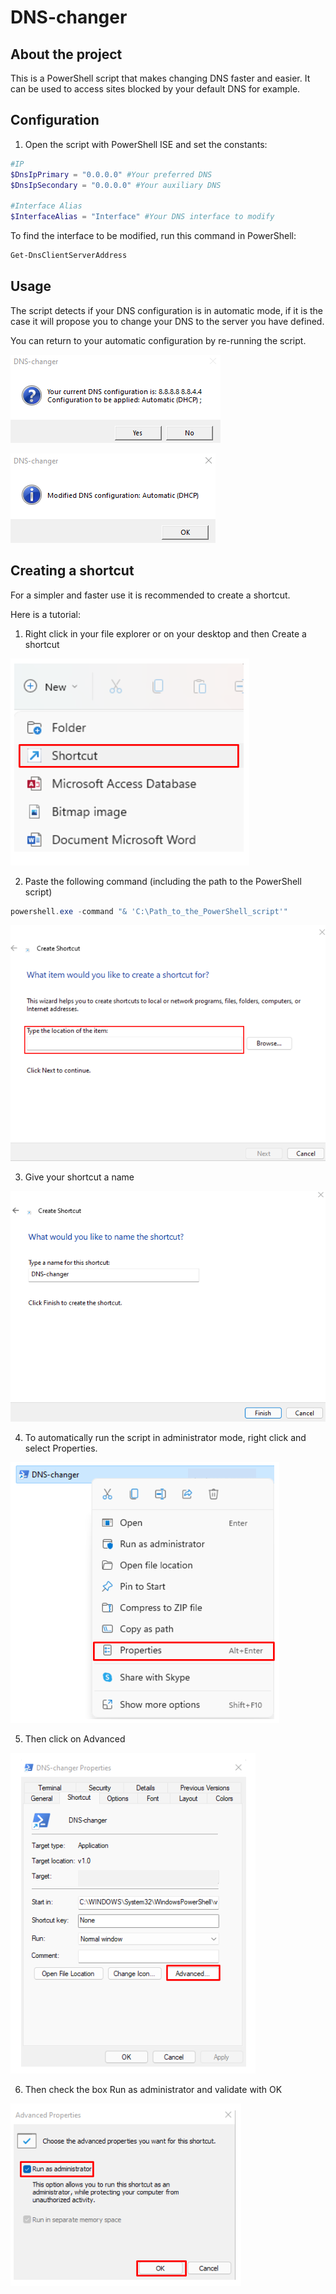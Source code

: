 # DNS-changer

## About the project

This is a PowerShell script that makes changing DNS faster and easier.
It can be used to access sites blocked by your default DNS for example.

## Configuration

1. Open the script with PowerShell ISE and set the constants:

```powershell
#IP
$DnsIpPrimary = "0.0.0.0" #Your preferred DNS
$DnsIpSecondary = "0.0.0.0" #Your auxiliary DNS

#Interface Alias
$InterfaceAlias = "Interface" #Your DNS interface to modify
```

To find the interface to be modified, run this command in PowerShell:

```powershell
Get-DnsClientServerAddress
```

## Usage

The script detects if your DNS configuration is in automatic mode, if it is the case it will propose you to change your DNS to the server you have defined.

You can return to your automatic configuration by re-running the script.

![Untitled](img/Untitled.png)

![Untitled](img/Untitled%201.png)

## Creating a shortcut

For a simpler and faster use it is recommended to create a shortcut.

Here is a tutorial:

1. Right click in your file explorer or on your desktop and then Create a shortcut

![Untitled](img/Untitled%202.png)

2. Paste the following command (including the path to the PowerShell script)

```powershell
powershell.exe -command "& 'C:\Path_to_the_PowerShell_script'"
```

![Untitled](img/Untitled%203.png)

3. Give your shortcut a name

![Untitled](img/Untitled%204.png)

4. To automatically run the script in administrator mode, right click and select Properties.

![Untitled](img/Untitled%205.png)

5. Then click on Advanced

![Untitled](img/Untitled%206.png)

6. Then check the box Run as administrator and validate with OK

![Untitled](img/Untitled%207.png)